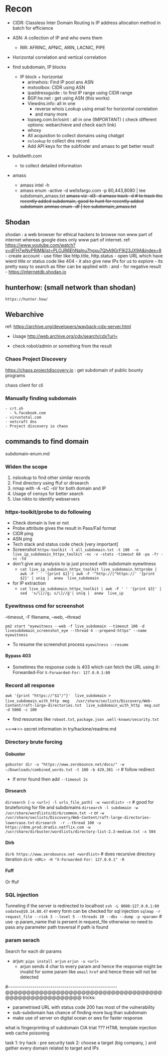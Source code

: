 # Recon
- CIDR: Classless Inter Domain Routing is IP address allocation method in batch for efficience
- ASN: A collection of IP and who owns them
  - RIR: AFRINC, APNIC, ARIN, LACNIC, PIPE
- Horizontal correlation and vertical correlation

- find subdomain, IP blocks 
  - IP block + horizontal
    - arinwhois: Find IP pool ans ASN
    - mxtoolbox: CIDR using ASN
    - ipaddressguide :  to find IP range using CIDR range
    - BGP.he.net : get using ASN (this works)
    - Viewdns.info: all in one
      - reverse whois Lookup using email for horizontal correlation
      - and many more
    - lopseg.com.br/osint : all in one (IMPORTANT) ( check different options: webarchieve and check each link)
    - whoxy
    - All acquistion to collect domains using chatgpt
    - `nslookup` to collect dns record
    - Add API keys for the subfinder and amass to get better result



- buildwith.com 
  - to collect detailed information
- amass
  - amass intel -h
  - amass enum -active -d wellsfargo.com -p 80,443,8080  | tee subdomain_amass.txt
    ~~amass viz -d3 -d <domain-name>~~
    ~~amass track -d <domain-name> # to track the recently added subdomain, good to hunt for recently added subdomain~~
    ~~ammas enum -df <file-with-domains> | tee subdomain_amass.txt~~
    
## Shodan
shodan : a web browser for ethical hackers to browse non www part of internet whereas google does only www part of internet. ref: https://www.youtube.com/watch?v=dFH7wNyPRjM&list=PLOJR6EhNalnu7hgxu7QhA9GrF9i23JX9A&index=8
    - create account 
    - use filter like http.title, http.status
    - open URL which have wierd title or status code like 404
    - it also give new IPs for us to explore
    - its pretty easy to search as filter can be applied with <name>:<atr> and - for negative result
    - https://internetdb.shodan.io 
## hunterhow: (small network than shodan)
    https://hunter.how/


## Webarchive
ref: https://archive.org/developers/wayback-cdx-server.html
- Usage
http://web.archive.org/cdx/search/cdx?url=<domain-name>

 - check robot/admin or something from the result



### Chaos Project Discovery
https://chaos.projectdiscovery.io : get subdomain of public bounty programs

chaos client for cli

### Manually finding subdomain
    - crt.sh 
      - %.facebook.com
    - virustotal.com
    - netcraft dns
    - Project discovery io chaos

## commands to find domain
 subdomain-enum.md

### Widen the scope
1. nslookup to find other similar records
2. Find directory using ffuf or dirsearch
3. nmap with -A -sC -sV for both domain and IP
4. Usage of censys for better search
5. Use nikto to identify webservers

### httpx-toolkit/probe to do following 
- Check domain is live or not
- Probe attribute gives the result in Pass/Fail format 
- CIDR ping
- ASN ping
- Tech stack and status code check [very important]
- Screenshot
  `httpx-toolkit -l all_subdomain.txt -t 100  -o live_ip_subdomain_httpx_toolkit -nc -v -stats -timeout 60 -pa -fr -sc -td`
- don't give any analysis to ip just proceed with subdomain eyewitness
  - `cat live_ip_subdomain_httpx_toolkit live_subdomain_httprobe | awk -F ' ' '{print $1}'| awk -F '^http://|^https://' '{print $2}' | uniq |  anew  live_subdomain`
- for IP extraction
  - `cat live_ip_subdomain_httpx_toolkit | awk -F ' ' '{print $3}' | sed  's/\[//g; s/\]//g'| uniq |  anew  live_ip`
 
###  Eyewitness cmd for screenshot
–timeout, -F filename, –web, –thread

`pm2 start "eyewitness --web -f live_subdomain --timeout 100 -d livesubdomain_screenshot_eye --thread 4 --prepend-https" --name eyewitness`
- To resume the screenshot process
  `eyewitness --resume`

#### Bypass 403
- Sometimes the response code is 403 which can fetch the URL using X-Forwarded-For
`X-Forwarded-For: 127.0.0.1:80`


### Record all response 

`awk '{print "https://"$1"/"}'  live_subdomain > live_subdomain_with_http `
`meg   /usr/share/seclists/Discovery/Web-Content/raft-large-directories.txt  live_subdomain_with_http  meg.out  -d 5000 -c 100`

- find resources like `roboot.txt`, `package.json` `.well-known/security.txt`

====>>>  secret information in try/hackme/readme.md

	
### Directory brute forcing
#### Gobuster
`gobuster dir -u "https://www.zerobounce.net/docs/" -w ~/Downloads/combined_words.txt -t 100 -b 429,301 -r` # follow redirect
  * If error found then add `--timeout 2s`

#### Dirsearch
`dirsearch [-u <url>| -l urls_file_path] -w <wordlist> -r` # good for bruteforcing for file and subdomains `dirsearch -l subdomain -w /usr/share/wordlists/dirb/common.txt -r`
or `-w  /usr/share/seclists/Discovery/Web-Content/raft-large-directories-lowercase.txt`
`dirsearch  -r --thread 100 -u https://dnm.prod.dradis.netflix.com -w /usr/share/dirbuster/wordlists/directory-list-2.3-medium.txt -x 504`

#### Dirb

`dirb https://www.zerobounce.net <wordlist>` # does recursive directory iteration
`dirb <URL> -H "X-Forwarded-For: 127.0.0.1" -R`
#### Fuff


Or ffuf

### SQL injection
Tunneling if the server is redirected to localhost
`ssh -L 8080:127.0.0.1:80 sodatex@10.14.88.47`
every form can be checked for sql injection
`sqlmap -r request_file --risk 3 --level 5 --threads 10 --dbs --dump -p <param>` # use -p param_name that is persent in request_file otherwise no need to pass any parameter
path traversal if path is found

### param serach
Search for each dir params
- arjun: `pipx install arjun`
`arjun -u <url>`
  - arjun sends  4 char to every param and hence the response might be invalid for some param like `email` `href` and hence these will not be detected


#------------------------------------------------------
@@@@@@@@@@@@@@@@@@@@@@@@@@@@@@@@@@@@@@@@@@@@@@@@@@@@@@@
tricks:
- parametrised URL with status code 200 has most of the vulnerability
- sub-subdomain has chance of finding more bug than subdomain
- make use of server on digital ocean or aws for faster response







what is fingerprinting of subdomain
CIA triat ???
HTML template injection
web cache poisoning


task 1: try hack : pre  security
task 2: choose a target (big company, ) and gather every domain related to target and IPs
